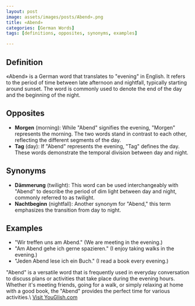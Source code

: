 ```yaml
---
layout: post
image: assets/images/posts/Abend».png
title: «Abend»
categories: [German Words]
tags: [definitions, opposites, synonyms, examples]

---
```


## Definition

«Abend» is a German word that translates to "evening" in English. It refers to the period of time between late afternoon and nightfall, typically starting around sunset. The word is commonly used to denote the end of the day and the beginning of the night.

## Opposites

- **Morgen** (morning): While "Abend" signifies the evening, "Morgen" represents the morning. The two words stand in contrast to each other, reflecting the different segments of the day.
- **Tag** (day): If "Abend" represents the evening, "Tag" defines the day. These words demonstrate the temporal division between day and night.

## Synonyms

- **Dämmerung** (twilight): This word can be used interchangeably with "Abend" to describe the period of dim light between day and night, commonly referred to as twilight.
- **Nachtbeginn** (nightfall): Another synonym for "Abend," this term emphasizes the transition from day to night.

## Examples

- "Wir treffen uns am Abend." (We are meeting in the evening.)
- "Am Abend gehe ich gerne spazieren." (I enjoy taking walks in the evening.)
- "Jeden Abend lese ich ein Buch." (I read a book every evening.)

"Abend" is a versatile word that is frequently used in everyday conversation to discuss plans or activities that take place during the evening hours. Whether it's meeting friends, going for a walk, or simply relaxing at home with a good book, the "Abend" provides the perfect time for various activities.\ <a id="yg-widget-0" class="youglish-widget" data-query="«Abend»" data-lang="german" data-components="8412" data-auto-start="0" data-bkg-color="theme_light" data-title="How%20to%20pronounce%20«Abend»%20in%20German"  rel="nofollow" href="https://youglish.com">Visit YouGlish.com</a><script async src="https://youglish.com/public/emb/widget.js" charset="utf-8"></script>